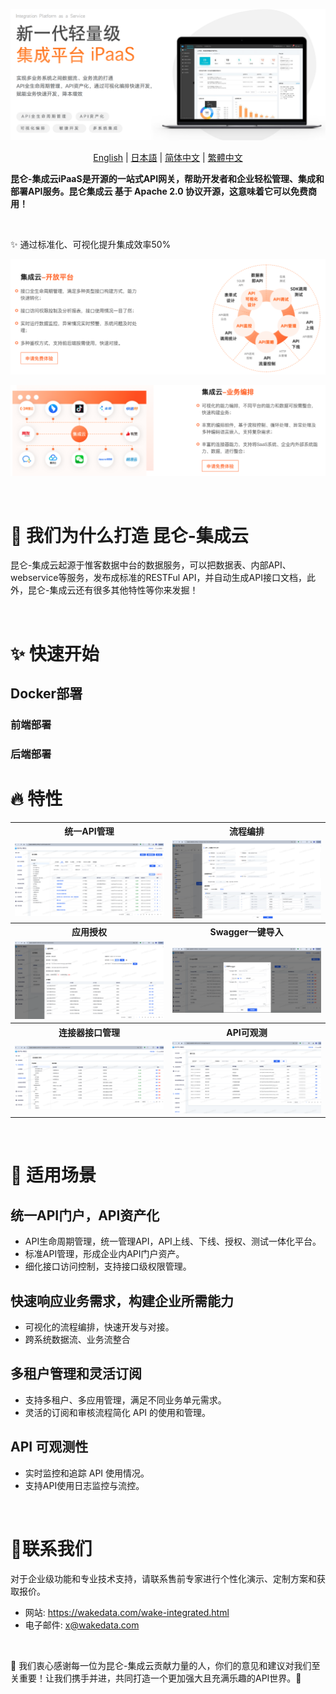 ![image](/image/产品介绍.png)

<p align="center">
  <a href="/README.md">English</a>
  | 
  <a href="/readme/readme-jp.md">日本語</a>
  | 
  <a href="/readme/readme-zh-cn.md">简体中文</a>
  | 
  <a href="/readme/readme-zh-tw.md">繁體中文</a>
</p>

<b>昆仑-集成云iPaaS是开源的一站式API网关，帮助开发者和企业轻松管理、集成和部署API服务。昆仑集成云 基于 Apache 2.0 协议开源，这意味着它可以免费商用！</b>

<br>

✨ 通过标准化、可视化提升集成效率50%

![image](/image/API功能.png)

![image](/image/业务编排.png)





<br>

# 💌 我们为什么打造 昆仑-集成云
昆仑-集成云起源于惟客数据中台的数据服务，可以把数据表、内部API、webservice等服务，发布成标准的RESTFul API，并自动生成API接口文档，此外，昆仑-集成云还有很多其他特性等你来发掘！

<br>


# ✨ 快速开始

## Docker部署

### 前端部署

### 后端部署




# 🔥 特性
<table>
  <tr>
    <th>
      统一API管理
    </th>
    <th>
      流程编排
    </th>

  </tr>

  <tr>
    <td width="50%">
        <img src="./image/接口管理.png" />
    </td>
    <td width="50%">
        <img src="./image/流程编排.png" />
    </td>
  </tr>

  <tr>
    <th>
      应用授权
    </th>
    <th>
     Swagger一键导入
    </th>

  </tr>

  <tr>
    <td width="50%">
        <img src="./image/应用授权.png" />
    </td>
    <td width="50%">
        <img src="./image/swagger导入接口.png" />
    </td>
  </tr>

  <tr>
    <th>
      连接器接口管理
    </th>
    <th>
      API可观测
    </th>

  </tr>

  <tr>
    <td width="50%">
        <img src="./image/连接器接口管理.png" />
    </td>
    <td width="50%">
        <img src="./image/操作日志.png" />
    </td>
  </tr>
  
</table>


<br>

# 🚀 适用场景
## 统一API门户，API资产化
  - API生命周期管理，统一管理API，API上线、下线、授权、测试一体化平台。
  - 标准API管理，形成企业内API门户资产。
  - 细化接口访问控制，支持接口级权限管理。

## 快速响应业务需求，构建企业所需能力
  - 可视化的流程编排，快速开发与对接。
  - 跨系统数据流、业务流整合

## 多租户管理和灵活订阅
  - 支持多租户、多应用管理，满足不同业务单元需求。
  - 灵活的订阅和审核流程简化 API 的使用和管理。

## API 可观测性
  - 实时监控和追踪 API 使用情况。
  - 支持API使用日志监控与流控。


<br>

# 💌联系我们
对于企业级功能和专业技术支持，请联系售前专家进行个性化演示、定制方案和获取报价。

- 网站: https://wakedata.com/wake-integrated.html
- 电子邮件: x@wakedata.com

<br>

🙏 我们衷心感谢每一位为昆仑-集成云贡献力量的人，你们的意见和建议对我们至关重要！让我们携手并进，共同打造一个更加强大且充满乐趣的API世界。🎉

